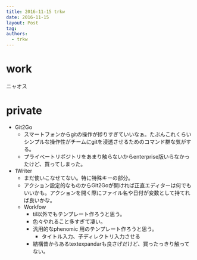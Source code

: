```yaml
---
title: 2016-11-15 trkw
date: 2016-11-15
layout: Post
tag:  
authors:
  - trkw
---
```


# work
ニャオス
# private
- Git2Go
  - スマートフォンからgitの操作が捗りすぎていいなぁ。たぶんこれくらいシンプルな操作性がチームにgitを浸透させるためのコマンド群な気がする。
  - プライベートリポジトリをあまり触らないからenterprise版いらなかったけど、買ってしまった。
- 1Writer
  - まだ使いこなせてない。特に特殊キーの部分。
  - アクション設定的なものからGit2Goが開ければ正直エディターは何でもいいかも。アクションを開く際にファイル名や日付が変数として持てれば良いかな。
  - Workfow
    - til以外でもテンプレート作ろうと思う。
    - 色々やれること多すぎて凄い。
    - 汎用的なphenomic 用のテンプレート作ろうと思う。
      - タイトル入力、子ディレクトリ入力させる
    - 結構昔からあるtextexpandarも良さげだけど、買ったっきり触ってない。
